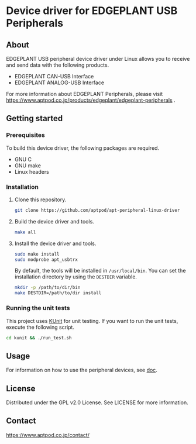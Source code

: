 # Device driver for EDGEPLANT USB Peripherals

## About

EDGEPLANT USB peripheral device driver under Linux allows you to receive and send data with the following products.

- EDGEPLANT CAN-USB Interface
- EDGEPLANT ANALOG-USB Interface

For more information about EDGEPLANT Peripherals, please visit https://www.aptpod.co.jp/products/edgeplant/edgeplant-peripherals .

## Getting started

### Prerequisites

To build this device driver, the following packages are required.

- GNU C
- GNU make
- Linux headers

### Installation

1. Clone this repository.

   ```sh
   git clone https://github.com/aptpod/apt-peripheral-linux-driver
   ```

1. Build the device driver and tools.

   ```sh
   make all
   ```

1. Install the device driver and tools.

   ```sh
   sudo make install
   sudo modprobe apt_usbtrx
   ```

   By default, the tools will be installed in `/usr/local/bin`. You can set the installation directory by using the `DESTDIR` variable.

   ```sh
   mkdir -p /path/to/dir/bin
   make DESTDIR=/path/to/dir install
   ```

### Running the unit tests

This project uses [KUnit](https://www.kernel.org/doc/html/latest/dev-tools/kunit/index.html) for unit testing. If you want to run the unit tests, execute the following script.

```sh
cd kunit && ./run_test.sh
```

## Usage

For information on how to use the peripheral devices, see [doc](./doc/README.md).

## License

Distributed under the GPL v2.0 License. See LICENSE for more information.

## Contact

https://www.aptpod.co.jp/contact/
